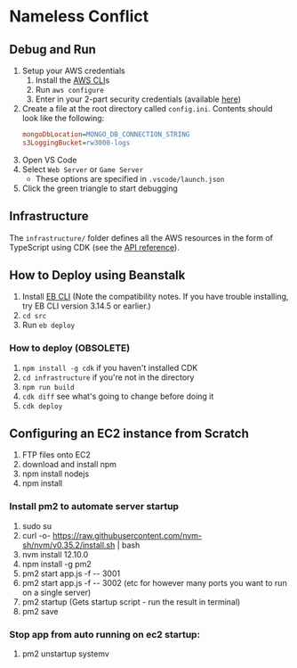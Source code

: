 # Nameless Conflict

## Debug and Run

1. Setup your AWS credentials
   1. Install the [AWS CLI](https://docs.aws.amazon.com/cli/latest/userguide/install-cliv2-windows.html)s
   1. Run `aws configure`
   1. Enter in your 2-part security credentials (available [here](https://console.aws.amazon.com/iam/home#/security_credentials))
1. Create a file at the root directory called `config.ini`. Contents should look like the following:
    ```ini
    mongoDbLocation=MONGO_DB_CONNECTION_STRING
    s3LoggingBucket=rw3000-logs
    ```
1. Open VS Code
1. Select `Web Server` or `Game Server`
   * These options are specified in `.vscode/launch.json`
1. Click the green triangle to start debugging

## Infrastructure

The `infrastructure/` folder defines all the AWS resources in the form of TypeScript using CDK (see the [API reference](https://docs.aws.amazon.com/cdk/api/latest/docs/aws-construct-library.html)).

## How to Deploy using Beanstalk
1. Install [EB CLI](https://docs.aws.amazon.com/elasticbeanstalk/latest/dg/eb-cli3-install-advanced.html) (Note the compatibility notes. If you have trouble installing, try EB CLI version 3.14.5 or earlier.)
1. `cd src`
1. Run `eb deploy`

### How to deploy (OBSOLETE)
1. `npm install -g cdk`   if you haven't installed CDK
1. `cd infrastructure`    if you're not in the directory
1. `npm run build`
1. `cdk diff`             see what's going to change before doing it
1. `cdk deploy`


## Configuring an EC2 instance from Scratch

1. FTP files onto EC2
1. download and install npm
1. npm install nodejs
1. npm install

### Install pm2 to automate server startup
1. sudo su
1. curl -o- https://raw.githubusercontent.com/nvm-sh/nvm/v0.35.2/install.sh | bash
1. nvm install 12.10.0
1. npm install -g pm2
1. pm2 start app.js -f -- 3001
1. pm2 start app.js -f -- 3002 (etc for however many ports you want to run on a single server)
1. pm2 startup (Gets startup script - run the result in terminal)
1. pm2 save

### Stop app from auto running on ec2 startup:
1. pm2 unstartup systemv
